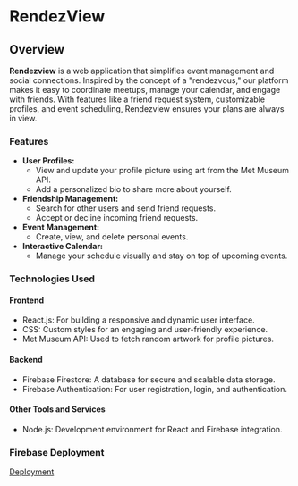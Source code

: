 # RendezView

## Overview

**Rendezview** is a web application that simplifies event management and social connections. Inspired by the concept of a "rendezvous," our platform makes it easy to coordinate meetups, manage your calendar, and engage with friends. With features like a friend request system, customizable profiles, and event scheduling, Rendezview ensures your plans are always in view.

### Features

- **User Profiles:**
  - View and update your profile picture using art from the Met Museum API.
  - Add a personalized bio to share more about yourself.
- **Friendship Management:**
  - Search for other users and send friend requests.
  - Accept or decline incoming friend requests.
- **Event Management:**
  - Create, view, and delete personal events.
- **Interactive Calendar:**
  - Manage your schedule visually and stay on top of upcoming events.

### Technologies Used

#### **Frontend**

- React.js: For building a responsive and dynamic user interface.
- CSS: Custom styles for an engaging and user-friendly experience.
- Met Museum API: Used to fetch random artwork for profile pictures.

#### **Backend**

- Firebase Firestore: A database for secure and scalable data storage.
- Firebase Authentication: For user registration, login, and authentication.

#### **Other Tools and Services**

- Node.js: Development environment for React and Firebase integration.

### **Firebase Deployment**

[Deployment](https://rendezview-40b14.web.app/)
